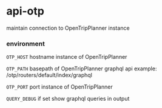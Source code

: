 
# api-otp

maintain connection to OpenTripPlanner instance


### environment

```OTP_HOST``` hostname instance of OpenTripPlanner

```OTP_PATH``` basepath of OpenTripPlanner graphql api example: /otp/routers/default/index/graphql

```OTP_PORT``` port instance of OpenTripPlanner

```QUERY_DEBUG``` if set show graphql queries in output